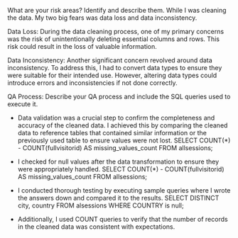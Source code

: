What are your risk areas? Identify and describe them.
While I was cleaning the data. My two big fears was   data loss and data inconsistency.

Data Loss: During the data cleaning process, one of my primary concerns was the risk of unintentionally deleting essential columns and rows. This risk could result in the loss of valuable information. 

Data Inconsistency: Another significant concern revolved around data inconsistency. To address this, I had to convert data types to ensure they were suitable for their intended use. However, altering data types could introduce errors and inconsistencies if not done correctly. 


QA Process:
Describe your QA process and include the SQL queries used to execute it.

- Data validation was a crucial step to confirm the completeness and accuracy of the cleaned data. I achieved this by comparing the cleaned data to reference tables that contained similar information or the previously used table to ensure values were not lost.
  SELECT COUNT(*) - COUNT(fullvisitorid) AS missing_values_count
  FROM allsessions;

- I checked for null values after the data transformation to ensure they were appropriately handled.
  SELECT COUNT(*) - COUNT(fullvisitorid) AS missing_values_count
  FROM allsessions;
  
- I conducted thorough testing by executing sample queries where I wrote the answers down and compared it to the results.
  SELECT DISTINCT city, country
  FROM alsessions
  WHERE COUNTRY is null;
  
- Additionally, I used COUNT queries to verify that the number of records in the cleaned data was consistent with expectations.
  

